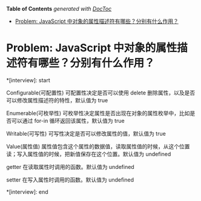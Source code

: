 <!-- START doctoc generated TOC please keep comment here to allow auto update -->
<!-- DON'T EDIT THIS SECTION, INSTEAD RE-RUN doctoc TO UPDATE -->
**Table of Contents**  *generated with [DocToc](https://github.com/thlorenz/doctoc)*

- [Problem: JavaScript 中对象的属性描述符有哪些？分别有什么作用？](#problem-javascript-%E4%B8%AD%E5%AF%B9%E8%B1%A1%E7%9A%84%E5%B1%9E%E6%80%A7%E6%8F%8F%E8%BF%B0%E7%AC%A6%E6%9C%89%E5%93%AA%E4%BA%9B%E5%88%86%E5%88%AB%E6%9C%89%E4%BB%80%E4%B9%88%E4%BD%9C%E7%94%A8)

<!-- END doctoc generated TOC please keep comment here to allow auto update -->

<!--
 * @Author: mrzou
 * @Date: 2021-07-23 12:25:14
 * @LastEditors: mrzou
 * @LastEditTime: 2021-07-23 12:26:13
 * @Description: file content
-->

# Problem: JavaScript 中对象的属性描述符有哪些？分别有什么作用？

\*[interview]: start

Configurable(可配置性)
可配置性决定是否可以使用 delete 删除属性，以及是否可以修改属性描述符的特性，默认值为 true

Enumerable(可枚举性)
可枚举性决定属性是否出现在对象的属性枚举中，比如是否可以通过 for-in 循环返回该属性，默认值为 true

Writable(可写性)
可写性决定是否可以修改属性的值，默认值为 true

Value(属性值)
属性值包含这个属性的数据值，读取属性值的时候，从这个位置读；写入属性值的时候，把新值保存在这个位置。默认值为 undefined

getter
在读取属性时调用的函数。默认值为 undefined

setter
在写入属性时调用的函数。默认值为 undefined

\*[interview]: end

